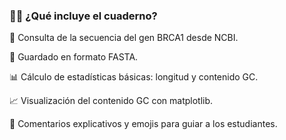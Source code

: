 ### 🧑‍🏫 ¿Qué incluye el cuaderno?

🧬 Consulta de la secuencia del gen BRCA1 desde NCBI.

💾 Guardado en formato FASTA.

📊 Cálculo de estadísticas básicas: longitud y contenido GC.

📈 Visualización del contenido GC con matplotlib.

📝 Comentarios explicativos y emojis para guiar a los estudiantes.
